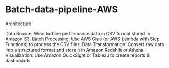# Batch-data-pipeline-AWS
Architecture

Data Source: Wind turbine performance data in CSV format stored in Amazon S3.
Batch Processing: Use AWS Glue (or AWS Lambda with Step Functions) to process the CSV files.
Data Transformation: Convert raw data into a structured format and store it in Amazon Redshift or Athena.
Visualization: Use Amazon QuickSight or Tableau to create reports & dashboards.
